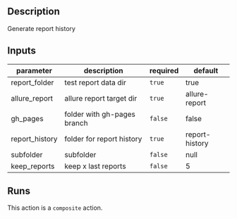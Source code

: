 <!-- action-docs-description -->
## Description

Generate report history
<!-- action-docs-description -->

<!-- action-docs-inputs -->
## Inputs

| parameter | description | required | default |
| --- | --- | --- | --- |
| report_folder | test report data dir | `true` | true |
| allure_report | allure report target dir | `true` | allure-report |
| gh_pages | folder with gh-pages branch | `false` | false |
| report_history | folder for report history | `true` | report-history |
| subfolder | subfolder | `false` | null |
| keep_reports | keep x last reports | `false` | 5 |
<!-- action-docs-inputs -->

<!-- action-docs-runs -->
## Runs

This action is a `composite` action.
<!-- action-docs-runs -->
